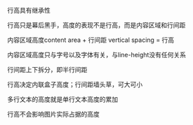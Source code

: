 行高具有继承性

行高只是幕后黑手，高度的表现不是行高，而是内容区域和行间距

内容区域高度content area + 行间距 vertical spacing = 行高



内容区域高度只与字号以及字体有关，与line-height没有任何关系

行间距上下拆分，即半行间距

行高决定内联盒子高度；行间距墙头草，可大可小

多行文本的高度就是单行文本高度的累加

行高不会影响图片实际占据的高度
